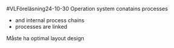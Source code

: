 #VLFöreläsning24-10-30
Operation system conatains processes
- and internal process chains
- processes are linked


Måste ha optimal layout design